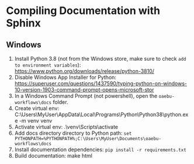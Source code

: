 # Compiling Documentation with Sphinx

## Windows
1) Install Python 3.8 (not from the Windows store, make sure to check `add to environment variables`): https://www.python.org/downloads/release/python-3810/
2) Disable Windows App Installer for Python: https://superuser.com/questions/1437590/typing-python-on-windows-10-version-1903-command-prompt-opens-microsoft-stor
3) In a Windows Command Prompt (not powershell), open the `oaebu-workflows\docs` folder. 
3) Create virtual env: C:\Users\MyUser\AppData\Local\Programs\Python\Python38\python.exe -m venv venv
4) Activate virtual env: .\venv\Scripts\activate
5) Add docs directory directory to Python path: `set PYTHONPATH=%PYTHONPATH%;C:\Users\MyUser\Documents\oaebu-workflows\docs`
6) Install documentation dependencies: `pip install -r requirements.txt`
7) Build documentation: make html

